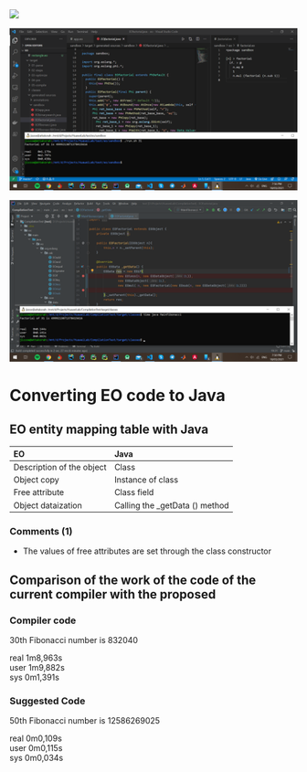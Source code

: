 <img src="https://www.yegor256.com/images/books/elegant-objects/cactus.svg" height="100px" />

![image info](./img/1.png)

![image info](./img/2.png)
# Converting EO code to Java

## EO entity mapping table with Java

| EO | Java |
|:---|:-----|
| Description of the object | Class |
| Object copy | Instance of class |
| Free attribute | Class field |
| Object dataization | Calling the _getData () method |

### Comments (1)
 * The values of free attributes are set through the class constructor

## Comparison of the work of the code of the current compiler with the proposed

### Compiler code
30th Fibonacci number is 832040

real    1m8,963s<br>
user    1m9,882s<br>
sys     0m1,391s<br>

### Suggested Code
50th Fibonacci number is 12586269025


real    0m0,109s<br>
user    0m0,115s<br>
sys     0m0,034s<br>
